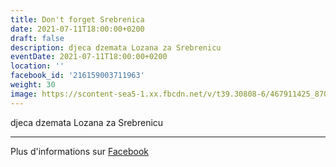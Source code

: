 ```yaml
---
title: Don't forget Srebrenica
date: 2021-07-11T18:00:00+0200
draft: false
description: djeca dzemata Lozana za Srebrenicu
eventDate: 2021-07-11T18:00:00+0200
location: ''
facebook_id: '216159003711963'
weight: 30
image: https://scontent-sea5-1.xx.fbcdn.net/v/t39.30808-6/467911425_8702124949883247_8451066247417132989_n.jpg?_nc_cat=103&ccb=1-7&_nc_sid=9e60e4&_nc_ohc=nc513FnBvnAQ7kNvwHBJ1d7&_nc_oc=Adlo-FXA2VkMOicgDLO4alT0jcmXRhwuFidRYYN01zaV6vS_hGODxrqIfOYiutOpObM&_nc_zt=23&_nc_ht=scontent-sea5-1.xx&edm=ABTKTjYEAAAA&_nc_gid=qWtuJav7nH3afCRt3iOrRw&oh=00_Aff_4M6-0v3UrzSzTJoyOoGoeDKbQKw2QIYSeSmNuDHY4w&oe=68FCE559
---
```


djeca dzemata Lozana za Srebrenicu

---

Plus d'informations sur [Facebook](https://facebook.com/events/216159003711963)